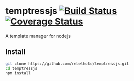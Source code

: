 temptressjs [![Build Status](https://travis-ci.org/rebelhold/temptressjs.png?branch=master)](https://travis-ci.org/rebelhold/temptressjs) [![Coverage Status](https://coveralls.io/repos/rebelhold/temptressjs/badge.png)](https://coveralls.io/r/rebelhold/temptressjs)
===========

A template manager for nodejs

Install
-------

``` bash
git clone https://github.com/rebelhold/temptressjs.git
cd temptressjs
npm install
```

